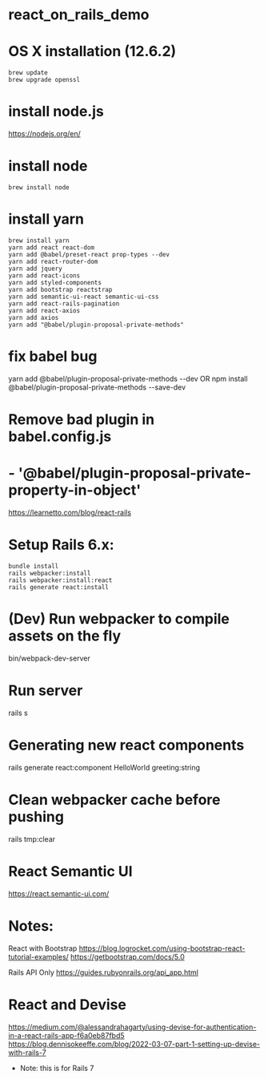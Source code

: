 # react_on_rails_demo

# OS X installation (12.6.2)
```
brew update
brew upgrade openssl
```

# install node.js
https://nodejs.org/en/

# install node
`brew install node`

# install yarn
```
brew install yarn
yarn add react react-dom
yarn add @babel/preset-react prop-types --dev
yarn add react-router-dom
yarn add jquery
yarn add react-icons
yarn add styled-components
yarn add bootstrap reactstrap
yarn add semantic-ui-react semantic-ui-css
yarn add react-rails-pagination
yarn add react-axios
yarn add axios
yarn add "@babel/plugin-proposal-private-methods"
```

# fix babel bug
yarn add @babel/plugin-proposal-private-methods --dev
OR
npm install @babel/plugin-proposal-private-methods --save-dev
# Remove bad plugin in babel.config.js
# - '@babel/plugin-proposal-private-property-in-object'

https://learnetto.com/blog/react-rails
# Setup Rails 6.x:
```
bundle install
rails webpacker:install
rails webpacker:install:react
rails generate react:install
```


# (Dev) Run webpacker to compile assets on the fly
bin/webpack-dev-server

# Run server
rails s

# Generating new react components
rails generate react:component HelloWorld greeting:string


# Clean webpacker cache before pushing
rails tmp:clear

# React Semantic UI
https://react.semantic-ui.com/


# Notes:
React with Bootstrap
https://blog.logrocket.com/using-bootstrap-react-tutorial-examples/
https://getbootstrap.com/docs/5.0

Rails API Only
https://guides.rubyonrails.org/api_app.html


# React and Devise
https://medium.com/@alessandrahagarty/using-devise-for-authentication-in-a-react-rails-app-f6a0eb87fbd5
https://blog.dennisokeeffe.com/blog/2022-03-07-part-1-setting-up-devise-with-rails-7
- Note: this is for Rails 7
